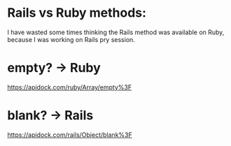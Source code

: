 # Rails vs Ruby methods:

I have wasted some times thinking the Rails method was available on Ruby, because I was working on Rails pry session.

# empty? -> Ruby
https://apidock.com/ruby/Array/empty%3F

# blank? -> Rails
https://apidock.com/rails/Object/blank%3F
